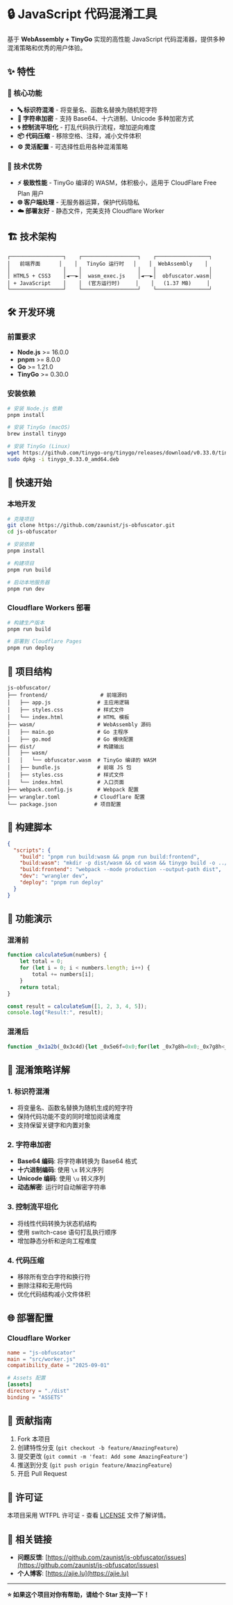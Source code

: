 # 🔒 JavaScript 代码混淆工具

基于 **WebAssembly + TinyGo** 实现的高性能 JavaScript 代码混淆器，提供多种混淆策略和优秀的用户体验。

## ✨ 特性

### 🚀 核心功能
- **🔤 标识符混淆** - 将变量名、函数名替换为随机短字符
- **🔐 字符串加密** - 支持 Base64、十六进制、Unicode 多种加密方式
- **🌀 控制流平坦化** - 打乱代码执行流程，增加逆向难度
- **📦 代码压缩** - 移除空格、注释，减小文件体积
- **⚙️ 灵活配置** - 可选择性启用各种混淆策略

### 🎯 技术优势
- **⚡ 极致性能** - TinyGo 编译的 WASM，体积极小，适用于 CloudFlare Free Plan 用户
- **🌐 客户端处理** - 无服务器运算，保护代码隐私
- **☁️ 部署友好** - 静态文件，完美支持 Cloudflare Worker

## 🏗️ 技术架构

```
┌─────────────────┐    ┌──────────────────┐    ┌─────────────────┐
│   前端界面      │    │   TinyGo 运行时   │    │  WebAssembly    │
│                 │    │                  │    │                 │
│ HTML5 + CSS3    │◄──►│  wasm_exec.js    │◄──►│  obfuscator.wasm│
│ + JavaScript    │    │  (官方运行时)     │    │   (1.37 MB)     │
└─────────────────┘    └──────────────────┘    └─────────────────┘
```

## 🛠️ 开发环境

### 前置要求
- **Node.js** >= 16.0.0
- **pnpm** >= 8.0.0
- **Go** >= 1.21.0
- **TinyGo** >= 0.30.0

### 安装依赖

```bash
# 安装 Node.js 依赖
pnpm install

# 安装 TinyGo (macOS)
brew install tinygo

# 安装 TinyGo (Linux)
wget https://github.com/tinygo-org/tinygo/releases/download/v0.33.0/tinygo_0.33.0_amd64.deb
sudo dpkg -i tinygo_0.33.0_amd64.deb
```

## 🚀 快速开始

### 本地开发

```bash
# 克隆项目
git clone https://github.com/zaunist/js-obfuscator.git
cd js-obfuscator

# 安装依赖
pnpm install

# 构建项目
pnpm run build

# 启动本地服务器
pnpm run dev
```

### Cloudflare Workers 部署

```bash
# 构建生产版本
pnpm run build

# 部署到 Cloudflare Pages
pnpm run deploy
```

## 📁 项目结构

```
js-obfuscator/
├── frontend/                 # 前端源码
│   ├── app.js               # 主应用逻辑
│   ├── styles.css           # 样式文件
│   └── index.html           # HTML 模板
├── wasm/                    # WebAssembly 源码
│   ├── main.go              # Go 主程序
│   ├── go.mod               # Go 模块配置
├── dist/                    # 构建输出
│   ├── wasm/
│   │   └── obfuscator.wasm  # TinyGo 编译的 WASM
│   ├── bundle.js            # 前端 JS 包
│   ├── styles.css           # 样式文件
│   └── index.html           # 入口页面
├── webpack.config.js        # Webpack 配置
├── wrangler.toml           # Cloudflare 配置
└── package.json            # 项目配置
```

## 🔧 构建脚本

```json
{
  "scripts": {
    "build": "pnpm run build:wasm && pnpm run build:frontend",
    "build:wasm": "mkdir -p dist/wasm && cd wasm && tinygo build -o ../dist/wasm/obfuscator.wasm -target wasm .",
    "build:frontend": "webpack --mode production --output-path dist",
    "dev": "wrangler dev",
    "deploy": "pnpm run deploy"
  }
}
```

## 🎨 功能演示

### 混淆前
```javascript
function calculateSum(numbers) {
    let total = 0;
    for (let i = 0; i < numbers.length; i++) {
        total += numbers[i];
    }
    return total;
}

const result = calculateSum([1, 2, 3, 4, 5]);
console.log("Result:", result);
```

### 混淆后
```javascript
function _0x1a2b(_0x3c4d){let _0x5e6f=0x0;for(let _0x7g8h=0x0;_0x7g8h<_0x3c4d['\x6c\x65\x6e\x67\x74\x68'];_0x7g8h++){_0x5e6f+=_0x3c4d[_0x7g8h];}return _0x5e6f;}const _0x9i0j=_0x1a2b([0x1,0x2,0x3,0x4,0x5]);console['\x6c\x6f\x67']('\x52\x65\x73\x75\x6c\x74\x3a',_0x9i0j);
```

## 🔐 混淆策略详解

### 1. 标识符混淆
- 将变量名、函数名替换为随机生成的短字符
- 保持代码功能不变的同时增加阅读难度
- 支持保留关键字和内置对象

### 2. 字符串加密
- **Base64 编码**: 将字符串转换为 Base64 格式
- **十六进制编码**: 使用 `\x` 转义序列
- **Unicode 编码**: 使用 `\u` 转义序列
- **动态解密**: 运行时自动解密字符串

### 3. 控制流平坦化
- 将线性代码转换为状态机结构
- 使用 switch-case 语句打乱执行顺序
- 增加静态分析和逆向工程难度

### 4. 代码压缩
- 移除所有空白字符和换行符
- 删除注释和无用代码
- 优化代码结构减小文件体积

## 🌐 部署配置

### Cloudflare Worker

```toml
name = "js-obfuscator"
main = "src/worker.js"
compatibility_date = "2025-09-01"

# Assets 配置
[assets]
directory = "./dist"
binding = "ASSETS"
```

## 🤝 贡献指南

1. Fork 本项目
2. 创建特性分支 (`git checkout -b feature/AmazingFeature`)
3. 提交更改 (`git commit -m 'feat: Add some AmazingFeature'`)
4. 推送到分支 (`git push origin feature/AmazingFeature`)
5. 开启 Pull Request

## 📄 许可证

本项目采用 WTFPL 许可证 - 查看 [LICENSE](LICENSE) 文件了解详情。

## 🔗 相关链接

- **问题反馈**: [https://github.com/zaunist/js-obfuscator/issues](https://github.com/zaunist/js-obfuscator/issues)
- **个人博客**: [https://ajie.lu](https://ajie.lu)

---

**⭐ 如果这个项目对你有帮助，请给个 Star 支持一下！**